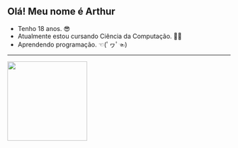 ## Olá! Meu nome é Arthur

- Tenho 18 anos. 😎
- Atualmente estou cursando Ciência da Computação. 👩‍💻
- Aprendendo programação. ☜(ﾟヮﾟ☜)
---------------------------------------------------------
<div>
  <a href="https://github.com/arthurqueiroz4">
  <img height="180em" src="https://github-readme-stats.vercel.app/api?username=arthurqueiroz4&count_private=true&show_icons=true&theme=dark"/>
</div>
